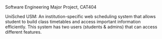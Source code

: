 Software Engineering Major Project, CAT404

UniSched USM: An institution-specific web scheduling system that allows student to build class timetables and access important information efficiently. This system has two users (students & admins) that can access different features.